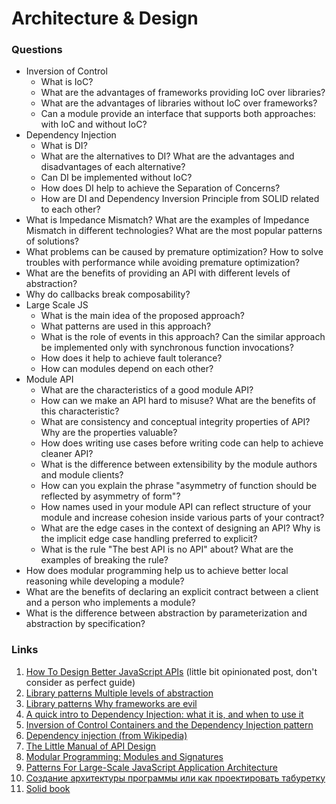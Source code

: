 # Architecture & Design

### Questions

*  Inversion of Control
    - What is IoC?
    - What are the advantages of frameworks providing IoC over libraries?
    - What are the advantages of libraries without IoC over frameworks?
    - Can a module provide an interface that supports both approaches: with IoC and without IoC?
*  Dependency Injection
    - What is DI?
    - What are the alternatives to DI? What are the advantages and disadvantages of each alternative?
    - Can DI be implemented without IoC?
    - How does DI help to achieve the Separation of Concerns?
    - How are DI and Dependency Inversion Principle from SOLID related to each other?
*  What is Impedance Mismatch? What are the examples of Impedance Mismatch in different technologies? What are the most popular patterns of solutions?
*  What problems can be caused by premature optimization? How to solve troubles with performance while avoiding premature optimization?
*  What are the benefits of providing an API with different levels of abstraction?
*  Why do callbacks break composability?
*  Large Scale JS
    - What is the main idea of the proposed approach?
    - What patterns are used in this approach?
    - What is the role of events in this approach? Can the similar approach be implemented only with synchronous function invocations?
    - How does it help to achieve fault tolerance?
    - How can modules depend on each other?
*  Module API
    - What are the characteristics of a good module API?
    - How can we make an API hard to misuse? What are the benefits of this characteristic?
    - What are consistency and conceptual integrity properties of API? Why are the properties valuable?
    - How does writing use cases before writing code can help to achieve cleaner API?
    - What is the difference between extensibility by the module authors and module clients?
    - How can you explain the phrase "asymmetry of function should be reflected by asymmetry of form"?
    - How names used in your module API can reflect structure of your module and increase cohesion inside various parts of your contract?
    - What are the edge cases in the context of designing an API? Why is the implicit edge case handling preferred to explicit?
    - What is the rule "The best API is no API" about? What are the examples of breaking the rule?
*  How does modular programming help us to achieve better local reasoning while developing a module?
*  What are the benefits of declaring an explicit contract between a client and a person who implements a module?
*  What is the difference between abstraction by parameterization and abstraction by specification?

### Links

1. [How To Design Better JavaScript APIs](https://www.smashingmagazine.com/2012/10/designing-javascript-apis-usability/) (little bit opinionated post, don't consider as perfect guide)
2. [Library patterns Multiple levels of abstraction](http://tomasp.net/blog/2015/library-layers/)
3. [Library patterns Why frameworks are evil](http://tomasp.net/blog/2015/library-frameworks/)
4. [A quick intro to Dependency Injection: what it is, and when to use it](https://www.freecodecamp.org/news/a-quick-intro-to-dependency-injection-what-it-is-and-when-to-use-it-7578c84fa88f/)
5. [Inversion of Control Containers and the Dependency Injection pattern](https://martinfowler.com/articles/injection.html)
6. [Dependency injection (from Wikipedia)](https://en.wikipedia.org/wiki/Dependency_injection)
7. [The Little Manual of API Design](https://people.mpi-inf.mpg.de/~jblanche/api-design.pdf)
8. [Modular Programming: Modules and Signatures](https://www.cs.cornell.edu/courses/cs3110/2013sp/lectures/lec07-modules/lec07.html)
9. [Patterns For Large-Scale JavaScript Application Architecture](https://addyosmani.com/largescalejavascript/)
10. [Создание архитектуры программы или как проектировать табуретку](https://habr.com/ru/post/276593/)
11. [Solid book](https://ota-solid.now.sh/)
